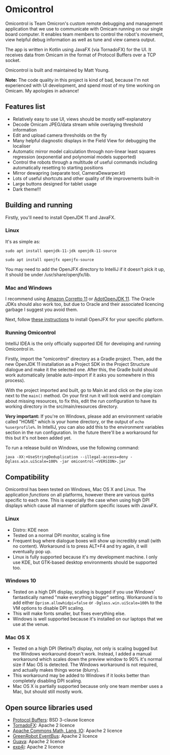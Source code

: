 # Omicontrol
Omicontrol is Team Omicron's custom remote debugging and management application that we use to communicate with Omicam running
on our single board computer. It enables team members to control the robot's movement, view helpful debug information as well
as tune and view camera output.

The app is written in Kotlin using JavaFX (via TornadoFX) for the UI. It receives data from Omicam in the format of
Protocol Buffers over a TCP socket.

Omicontrol is built and maintained by Matt Young.

**Note:** The code quality in this project is kind of bad, because I'm not experienced with UI development, and spend
most of my time working on Omicam. My apologies in advance!

## Features list
- Relatively easy to use UI, views should be mostly self-explanatory
- Decode Omicam JPEG/data stream while overlaying threshold information
- Edit and upload camera thresholds on the fly
- Many helpful diagnostic displays in the Field View for debugging the localiser
- Automatic mirror model calculation through non-linear least squares regression (exponential and polynomial models supported)
- Control the robots through a multitude of useful commands including automatically resetting to starting positions
- Mirror dewapring (separate tool, CameraDewarper.kt)
- Lots of useful shortcuts and other quality of life improvements built-in
- Large buttons designed for tablet usage
- Dark theme!!!

## Building and running
Firstly, you'll need to install OpenJDK 11 and JavaFX.

### Linux
It's as simple as:

`sudo apt install openjdk-11-jdk openjdk-11-source`

`sudo apt install openjfx openjfx-source`

You may need to add the OpenJFX directory to IntelliJ if it doesn't pick it up, it should be under /usr/share/openjfx/lib.

### Mac and Windows
I recommend using [Amazon Corretto 11](https://aws.amazon.com/corretto/) or [AdotOpenJDK 11](https://adoptopenjdk.net/).
The Oracle JDKs should also work too, but due to Oracle and their associated licencing garbage I suggest you avoid them.

Next, follow [these instructions](https://developer.tizen.org/development/articles/openjdk-and-openjfx-installation-guide#install_openjfx)
to install OpenJFX for your specific platform.

### Running Omicontrol
IntelliJ IDEA is the only officially supported IDE for developing and running Omicontrol in. 

Firstly, import the "omicontrol" directory as a Gradle project. Then, add the new OpenJDK 11 installation as a Project SDK in the 
Project Structure dialogue and make it the selected one. After this, the Gradle build should work automatically (enable auto-import
if it asks you somewhere in this process).

With the project imported and built, go to Main.kt and click on the play icon next to the `main()` method. On your first run
it will look weird and complain about missing resources, to fix this, edit the run configuration to have its working directory
in the src/main/resources directory.

**Very important:** If you're on Windows, please add an environment variable called "HOME" which is your home directory, 
or the output of `echo %userprofile%`. In IntelliJ, you can also add this to the environment variables section in the run
configuration. In the future there'll be a workaround for this but it's not been added yet.

To run a release build on Windows, use the following command:

`java -XX:+UseStringDeduplication --illegal-access=deny -Dglass.win.uiScale=100% -jar omicontrol-<VERSION>.jar`

## Compatibility
Omicontrol has been tested on Windows, Mac OS X and Linux. The application _functions_ on all platforms,
however there are various quirks specific to each one. This is especially the case when using high DPI displays which
cause all manner of platform specific issues with JavaFX.

### Linux
- Distro: KDE neon
- Tested on a normal DPI monitor, scaling is fine
- Frequent bug where dialogue boxes will show up incredibly small (with no content). Workaround is to press ALT+F4 and
try again, it will eventually pop up.
- Linux is fully supported because it's my development machine. I only use KDE, but GTK-based desktop environments 
should be supported too.

### Windows 10
- Tested on a high DPI display, scaling is bugged if you use Windows' fantastically named "make everything bigger" setting.
Workaround is to add either `Dprism.allowhidpi=false` or `-Dglass.win.uiScale=100%` to the VM options to disable DPI scaling.
- This will make fonts smaller, but fixes everything else.
- Windows is well supported because it's installed on our laptops that we use at the venue.

### Mac OS X
- Tested on a high DPI (Retina?) display, not only is scaling bugged but the Windows workaround doesn't work. Instead, I
added a manual workaround which scales down the preview window to 90% it's normal size if Mac OS is detected. The Windows
workaround is not required, and actually makes things worse (blurry).
- This workaround may be added to Windows if it looks better than completely disabling DPI scaling.
- Mac OS X is partially supported because only one team member uses a Mac, but should still mostly work.

## Open source libraries used
- [Protocol Buffers](https://github.com/protocolbuffers/protobuf): BSD 3-clause licence
- [TornadoFX](https://github.com/edvin/tornadofx): Apache 2 licence
- [Apache Commons Math, Lang, IO](https://commons.apache.org/): Apache 2 licence
- [GreenRobot EventBus](https://github.com/greenrobot/EventBus): Apache 2 licence
- [Guava](https://github.com/google/guava): Apache 2 licence
- [exp4j](https://www.objecthunter.net/exp4j/): Apache 2 licence